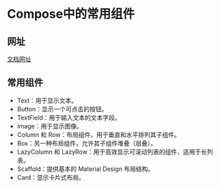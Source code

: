 # Compose中的常用组件

## 网址

[文档网址](https://developer.android.com/jetpack/compose/components?hl=zh-cn)

## 常用组件

-   Text：用于显示文本。
-   Button：显示一个可点击的按钮。
-   TextField：用于输入文本的文本字段。
-   Image：用于显示图像。
-   Column 和 Row：布局组件，用于垂直和水平排列其子组件。
-   Box：另一种布局组件，允许其子组件堆叠（层叠）。
-   LazyColumn 和 LazyRow：用于高效显示可滚动列表的组件，适用于长列表。
-   Scaffold：提供基本的 Material Design 布局结构。
-   Card：显示卡片式布局。
